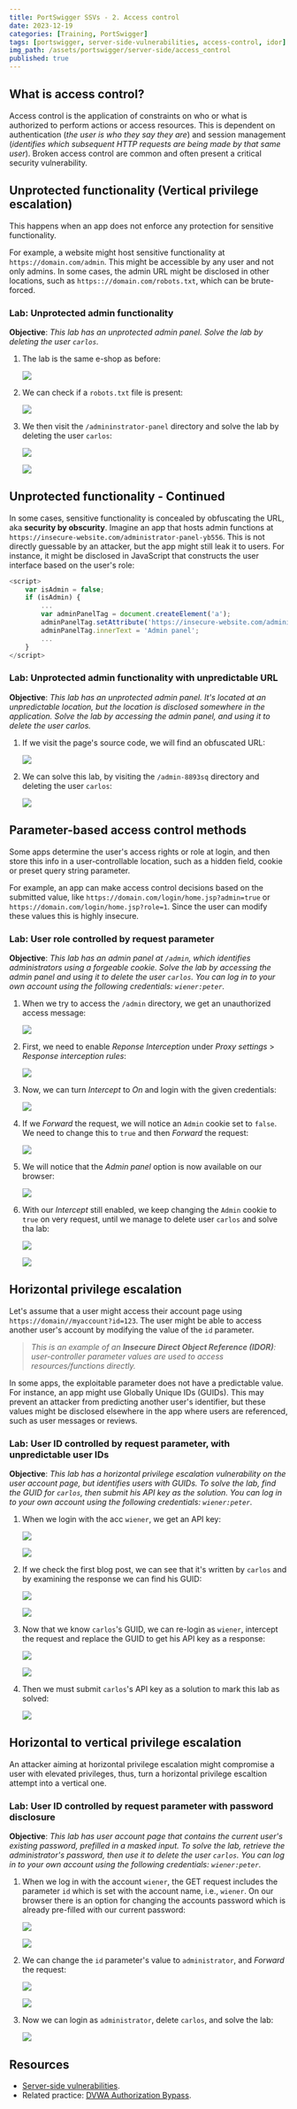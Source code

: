```yaml
---
title: PortSwigger SSVs - 2. Access control
date: 2023-12-19
categories: [Training, PortSwigger]
tags: [portswigger, server-side-vulnerabilities, access-control, idor]
img_path: /assets/portswigger/server-side/access_control
published: true
---
```


## What is access control?

Access control is the application of constraints on who or what is authorized to perform actions or access resources. This is dependent on authentication (_the user is who they say they are_) and session management (_identifies which subsequent HTTP requests are being made by that same user_). Broken access control are common and often present a critical security vulnerability.

## Unprotected functionality (Vertical privilege escalation)

This happens when an app does not enforce any protection for sensitive functionality. 

For example, a website might host sensitive functionality at `https://domain.com/admin`. This might be accessible by any user and not only admins. In some cases, the admin URL might be disclosed in other locations, such as `https:://domain.com/robots.txt`, which can be brute-forced.

### Lab: Unprotected admin functionality

**Objective**: _This lab has an unprotected admin panel. Solve the lab by deleting the user `carlos`._

1. The lab is the same e-shop as before:

    ![](home.png)

2. We can check if a `robots.txt` file is present:

    ![](robots_txt.png)

3. We then visit the `/admininstrator-panel` directory and solve the lab by deleting the user `carlos`:

    ![](admin_panel.png)

    ![](lab_solved.png)

## Unprotected functionality - Continued

In some cases, sensitive functionality is concealed by obfuscating the URL, aka **security by obscurity**. Imagine an app that hosts admin functions at `https://insecure-website.com/administrator-panel-yb556`. This is not directly guessable by an attacker, but the app might still leak it to users. For instance, it might be disclosed in JavaScript that constructs the user interface based on the user's role:

```javascript
<script>
	var isAdmin = false;
	if (isAdmin) {
		...
		var adminPanelTag = document.createElement('a');
		adminPanelTag.setAttribute('https://insecure-website.com/administrator-panel-yb556');
		adminPanelTag.innerText = 'Admin panel';
		...
	}
</script>
```

### Lab: Unprotected admin functionality with unpredictable URL

**Objective**: _This lab has an unprotected admin panel. It's located at an unpredictable location, but the location is disclosed somewhere in the application. Solve the lab by accessing the admin panel, and using it to delete the user carlos._

1. If we visit the page's source code, we will find an obfuscated URL:

    ![](lab2_source.png)

2. We can solve this lab, by visiting the `/admin-8893sq` directory and deleting the user `carlos`:

    ![](lab2_solved.png)

## Parameter-based access control methods

Some apps determine the user's access rights or role at login, and then store this info in a user-controllable location, such as a hidden field, cookie or preset query string parameter.

For example, an app can make access control decisions based on the submitted value, like `https://domain.com/login/home.jsp?admin=true` or `https://domain.com/login/home.jsp?role=1`. Since the user can modify these values this is highly insecure.

### Lab: User role controlled by request parameter

**Objective**:  _This lab has an admin panel at `/admin`, which identifies administrators using a forgeable cookie. Solve the lab by accessing the admin panel and using it to delete the user `carlos`. You can log in to your own account using the following credentials: `wiener:peter`._

1. When we try to access the `/admin` directory, we get an unauthorized access message:

    ![](lab3_admin.png)

2. First, we need to enable *Reponse Interception* under *Proxy settings* > *Response interception rules*:

    ![](lab3_proxy_settings.png)

3. Now, we can turn *Intercept* to *On* and login with the given credentials:

    ![](lab3_login_request.png)

4. If we *Forward* the request, we will notice an `Admin` cookie set to `false`. We need to change this to `true` and then *Forward* the request:

    ![](lab3_admin_cookie.png)

5. We will notice that the *Admin panel* option is now available on our browser:

    ![](lab3_admin_panel.png)

6. With our *Intercept* still enabled, we keep changing the `Admin` cookie to `true` on very request, until we manage to delete user `carlos` and solve tha lab:

    ![](lab3_delete.png)

    ![](lab3_solved.png)

## Horizontal privilege escalation

Let's assume that a user might access their account page using `https://domain//myaccount?id=123`. The user might be able to access another user's account by modifying the value of the `id` parameter.

> _This is an example of an **Insecure Direct Object Reference (IDOR)**: user-controller parameter values are used to access resources/functions directly._

In some apps, the exploitable parameter does not have a predictable value. For instance, an app might use Globally Unique IDs (GUIDs). This may prevent an attacker from predicting another user's identifier, but these values might be disclosed elsewhere in the app where users are referenced, such as user messages or reviews.

### Lab: User ID controlled by request parameter, with unpredictable user IDs

**Objective**:  _This lab has a horizontal privilege escalation vulnerability on the user account page, but identifies users with GUIDs. To solve the lab, find the GUID for `carlos`, then submit his API key as the solution. You can log in to your own account using the following credentials: `wiener:peter`._

1. When we login with the acc `wiener`, we get an API key:

    ![](lab4_home.png)

    ![](lab4_home_burp.png)

2. If we check the first blog post, we can see that it's written by `carlos` and by examining the response we can find his GUID:

    ![](lab4_carlos_post.png)

    ![](lab4_carlos_guid.png)

3. Now that we know `carlos`'s GUID, we can re-login as `wiener`, intercept the request and replace the GUID to get his API key as a response:

    ![](lab4_login_burp.png)

    ![](lab4_carlos_api_key.png)

4. Then we must submit `carlos`'s API key as a solution to mark this lab as solved:

    ![](lab4_solved.png)

## Horizontal to vertical privilege escalation

An attacker aiming at horizontal privilege escalation might compromise a user with elevated privileges, thus, turn a horizontal privilege escaltion attempt into a vertical one.

### Lab: User ID controlled by request parameter with password disclosure

**Objective**:  _This lab has user account page that contains the current user's existing password, prefilled in a masked input. To solve the lab, retrieve the administrator's password, then use it to delete the user `carlos`. You can log in to your own account using the following credentials: `wiener:peter`._

1. When we log in with the account `wiener`, the GET request includes the parameter `id` which is set with the account name, i.e., `wiener`. On our browser there is an option for changing the accounts password which is already pre-filled with our current password:

    ![](lab5_password.png)

    ![](lab5_login_request.png)

2. We can change the `id` parameter's value to `administrator`, and *Forward* the request:

    ![](lab5_admin_intercept.png)

    ![](lab5_admin_login.png)

3. Now we can login as `administrator`, delete `carlos`, and solve the lab:

    ![](lab5_solved.png)

## Resources

- [Server-side vulnerabilities](https://portswigger.net/web-security/learning-paths/server-side-vulnerabilities-apprentice).
- Related practice: [DVWA Authorization Bypass](https://cspanias.github.io/posts/DVWA-Authorisation-Bypass/).